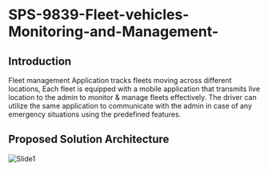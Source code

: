 # SPS-9839-Fleet-vehicles-Monitoring-and-Management-

## Introduction
Fleet management Application tracks fleets moving across different locations, Each fleet is equipped with a mobile application that transmits live location
to the admin to monitor & manage fleets effectively. The driver can utilize the same application to communicate with the admin in case of any emergency situations 
using the predefined features.

## Proposed Solution Architecture

![Slide1](https://user-images.githubusercontent.com/44544565/119506552-a7e77600-bd8b-11eb-931e-3472848e3881.JPG)
